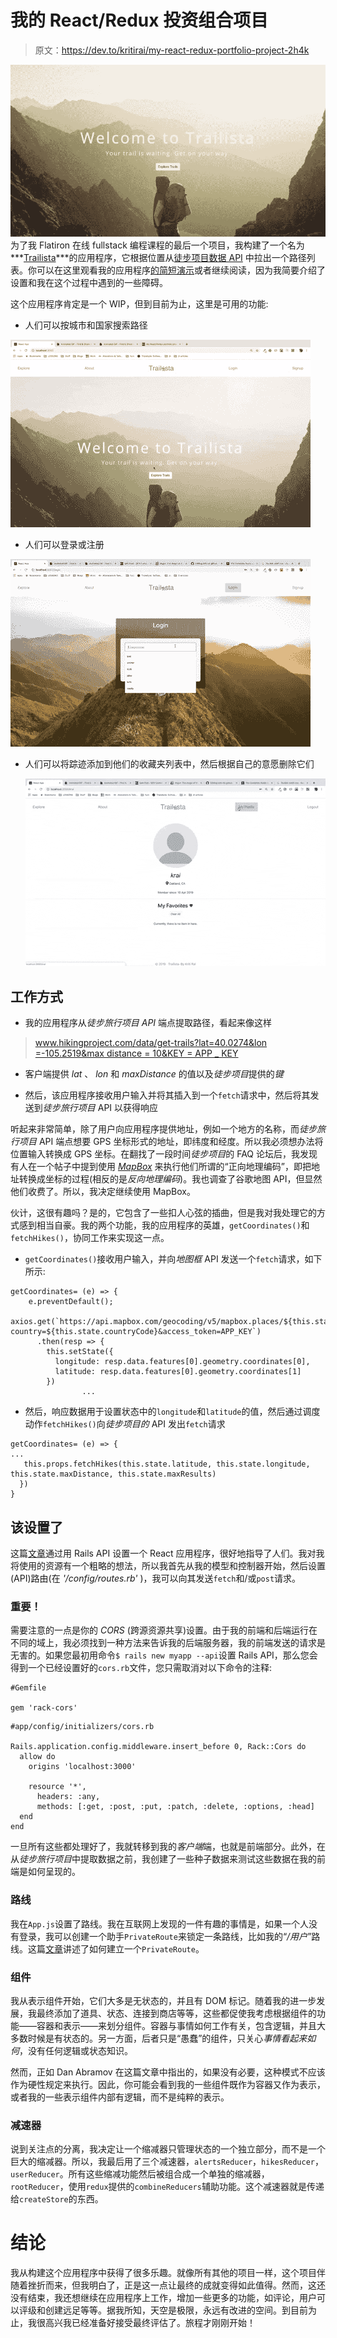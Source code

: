 # 我的 React/Redux 投资组合项目

> 原文：<https://dev.to/kritirai/my-react-redux-portfolio-project-2h4k>

[![Trailista](img/86ea504a328a8fe27960bee084ec43ee.png)](https://res.cloudinary.com/practicaldev/image/fetch/s--RwN2c0Ey--/c_limit%2Cf_auto%2Cfl_progressive%2Cq_auto%2Cw_880/https://i.imgur.com/fla25b0.jpg) 
为了我 Flatiron 在线 fullstack 编程课程的最后一个项目，我构建了一个名为***[Trailista](https://github.com/kriti-rai/trailista)***的应用程序，它根据位置从[徒步项目数据 API](https://www.hikingproject.com/data) 中拉出一个路径列表。你可以在这里观看我的应用程序[的简短演示](https://www.youtube.com/watch?v=Tq6YfMEufpQ&t=1s)或者继续阅读，因为我简要介绍了设置和我在这个过程中遇到的一些障碍。

这个应用程序肯定是一个 WIP，但到目前为止，这里是可用的功能:

*   人们可以按城市和国家搜索路径

[![search](img/9ac588c59ca8c08a8574308687746728.png)](https://i.giphy.com/media/lrbwszQmty9ybUdBQs/giphy.gif)

*   人们可以登录或注册

[![registration](img/7a93427faacb50900a5befb8948d81ca.png)](https://i.giphy.com/media/j0verhIyrSczORIdK0/giphy.gif)

*   人们可以将踪迹添加到他们的收藏夹列表中，然后根据自己的意愿删除它们

    [![favorites](img/a6a227572f4c993fee60e669e7702614.png)](https://i.giphy.com/media/mDXrTRqf6EMfTAyNat/giphy.gif)

## 工作方式

*   我的应用程序从*徒步旅行项目 API* 端点提取路径，看起来像这样

> [www.hikingproject.com/data/get-trails?lat=40.0274&lon =-105.2519&max distance = 10&KEY = APP _ KEY](http://www.hikingproject.com/data/get-trails?lat=40.0274&lon=-105.2519&maxDistance=10&key=APP_KEY)

*   客户端提供 *lat* 、 *lon* 和 *maxDistance* 的值以及*徒步项目*提供的*键*

*   然后，该应用程序接收用户输入并将其插入到一个`fetch`请求中，然后将其发送到*徒步旅行项目* API 以获得响应

听起来非常简单，除了用户向应用程序提供地址，例如一个地方的名称，而*徒步旅行项目* API 端点想要 GPS 坐标形式的地址，即纬度和经度。所以我必须想办法将位置输入转换成 GPS 坐标。在翻找了一段时间*徒步项目*的 FAQ 论坛后，我发现有人在一个帖子中提到使用 *[MapBox](https://docs.mapbox.com/api/search/#geocoding)* 来执行他们所谓的“正向地理编码”，即把地址转换成坐标的过程(相反的是*反向地理编码*)。我也调查了谷歌地图 API，但显然他们收费了。所以，我决定继续使用 MapBox。

伙计，这很有趣吗？是的，它包含了一些扣人心弦的插曲，但是我对我处理它的方式感到相当自豪。我的两个功能，我的应用程序的英雄，`getCoordinates()`和`fetchHikes()`，协同工作来实现这一点。

*   `getCoordinates()`接收用户输入，并向*地图框* API 发送一个`fetch`请求，如下所示:

```
getCoordinates= (e) => { 
    e.preventDefault();
    axios.get(`https://api.mapbox.com/geocoding/v5/mapbox.places/${this.state.city}.json?country=${this.state.countryCode}&access_token=APP_KEY`)
      .then(resp => {
        this.setState({
          longitude: resp.data.features[0].geometry.coordinates[0],
          latitude: resp.data.features[0].geometry.coordinates[1]
        })
                ... 
```

*   然后，响应数据用于设置状态中的`longitude`和`latitude`的值，然后通过调度动作`fetchHikes()`向*徒步项目的* API 发出`fetch`请求

```
getCoordinates= (e) => {
...
   this.props.fetchHikes(this.state.latitude, this.state.longitude, this.state.maxDistance, this.state.maxResults)
  })
} 
```

## 该设置了

这篇[文章](https://www.fullstackreact.com/articles/how-to-get-create-react-app-to-work-with-your-rails-api/)通过用 Rails API 设置一个 React 应用程序，很好地指导了人们。我对我将使用的资源有一个粗略的想法，所以我首先从我的模型和控制器开始，然后设置(API)路由(在 *'/config/routes.rb'* )，我可以向其发送`fetch`和/或`post`请求。

### 重要！

需要注意的一点是你的 *CORS* (跨源资源共享)设置。由于我的前端和后端运行在不同的域上，我必须找到一种方法来告诉我的后端服务器，我的前端发送的请求是无害的。如果您最初用命令`$ rails new myapp --api`设置 Rails API，那么您会得到一个已经设置好的`cors.rb`文件，您只需取消对以下命令的注释:

```
#Gemfile

gem 'rack-cors' 
```

```
#app/config/initializers/cors.rb

Rails.application.config.middleware.insert_before 0, Rack::Cors do
  allow do
    origins 'localhost:3000'

    resource '*',
      headers: :any,
      methods: [:get, :post, :put, :patch, :delete, :options, :head]
  end
end 
```

一旦所有这些都处理好了，我就转移到我的*客户端*端，也就是前端部分。此外，在从*徒步旅行项目*中提取数据之前，我创建了一些种子数据来测试这些数据在我的前端是如何呈现的。

### 路线

我在`App.js`设置了路线。我在互联网上发现的一件有趣的事情是，如果一个人没有登录，我可以创建一个助手`PrivateRoute`来锁定一条路线，比如我的“*/用户*”路线。这篇[文章](https://reacttraining.com/react-router/web/example/auth-workflow)讲述了如何建立一个`PrivateRoute`。

### 组件

我从表示组件开始，它们大多是无状态的，并且有 DOM 标记。随着我的进一步发展，我最终添加了道具、状态、连接到商店等等，这些都促使我考虑根据组件的功能——容器和表示——来划分组件。容器与事情如何工作有关，包含逻辑，并且大多数时候是有状态的。另一方面，后者只是“愚蠢”的组件，只关心*事情看起来如何*，没有任何逻辑或状态知识。

然而，正如 Dan Abramov 在这篇文章中指出的，如果没有必要，这种模式不应该作为硬性规定来执行。因此，你可能会看到我的一些组件既作为容器又作为表示，或者我的一些表示组件内部有逻辑，而不是纯粹的表示。

### 减速器

说到关注点的分离，我决定让一个缩减器只管理状态的一个独立部分，而不是一个巨大的缩减器。所以，我最后用了三个减速器，`alertsReducer`，`hikesReducer`，`userReducer`。所有这些缩减功能然后被组合成一个单独的缩减器，`rootReducer`，使用`redux`提供的`combineReducers`辅助功能。这个减速器就是传递给`createStore`的东西。

# 结论

我从构建这个应用程序中获得了很多乐趣。就像所有其他的项目一样，这个项目伴随着挫折而来，但我明白了，正是这一点让最终的成就变得如此值得。然而，这还没有结束，我还想继续在应用程序上工作，增加一些更多的功能，如评论，用户可以评级和创建远足等等。据我所知，天空是极限，永远有改进的空间。到目前为止，我很高兴我已经准备好接受最终评估了。旅程才刚刚开始！